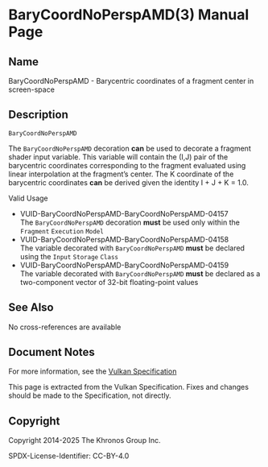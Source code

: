 # BaryCoordNoPerspAMD(3) Manual Page

## Name

BaryCoordNoPerspAMD - Barycentric coordinates of a fragment center in screen-space



## [](#_description)Description

`BaryCoordNoPerspAMD`

The `BaryCoordNoPerspAMD` decoration **can** be used to decorate a fragment shader input variable. This variable will contain the (I,J) pair of the barycentric coordinates corresponding to the fragment evaluated using linear interpolation at the fragment’s center. The K coordinate of the barycentric coordinates **can** be derived given the identity I + J + K = 1.0.

Valid Usage

- [](#VUID-BaryCoordNoPerspAMD-BaryCoordNoPerspAMD-04157)VUID-BaryCoordNoPerspAMD-BaryCoordNoPerspAMD-04157  
  The `BaryCoordNoPerspAMD` decoration **must** be used only within the `Fragment` `Execution` `Model`
- [](#VUID-BaryCoordNoPerspAMD-BaryCoordNoPerspAMD-04158)VUID-BaryCoordNoPerspAMD-BaryCoordNoPerspAMD-04158  
  The variable decorated with `BaryCoordNoPerspAMD` **must** be declared using the `Input` `Storage` `Class`
- [](#VUID-BaryCoordNoPerspAMD-BaryCoordNoPerspAMD-04159)VUID-BaryCoordNoPerspAMD-BaryCoordNoPerspAMD-04159  
  The variable decorated with `BaryCoordNoPerspAMD` **must** be declared as a two-component vector of 32-bit floating-point values

## [](#_see_also)See Also

No cross-references are available

## [](#_document_notes)Document Notes

For more information, see the [Vulkan Specification](https://registry.khronos.org/vulkan/specs/latest/html/vkspec.html#BaryCoordNoPerspAMD)

This page is extracted from the Vulkan Specification. Fixes and changes should be made to the Specification, not directly.

## [](#_copyright)Copyright

Copyright 2014-2025 The Khronos Group Inc.

SPDX-License-Identifier: CC-BY-4.0